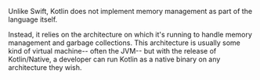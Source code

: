 Unlike Swift, Kotlin does not implement memory management as part of the language itself. 

Instead, it relies on the architecture on which it's running to handle memory management and garbage collections. This architecture is usually some kind of virtual machine-- often the JVM-- but with the release of Kotlin/Native, a developer can run Kotlin as a native binary on any architecture they wish.
